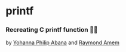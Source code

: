 # printf
### Recreating C printf function 👻😅

by [Yohanna Philip Abana](https://github.com/yohanna02) and [Raymond Amem](https://github.com/Raymondamem)